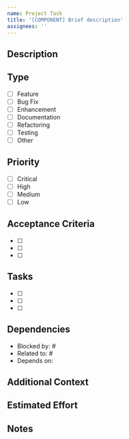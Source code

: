 ```yaml
---
name: Project Task
title: '[COMPONENT] Brief description'
assignees: ''
---
```


## Description
<!-- Provide a clear and concise description of the task or feature -->


## Type
<!-- Mark the appropriate type with an 'x' -->
- [ ] Feature
- [ ] Bug Fix
- [ ] Enhancement
- [ ] Documentation
- [ ] Refactoring
- [ ] Testing
- [ ] Other

## Priority
<!-- Mark the priority level -->
- [ ] Critical
- [ ] High
- [ ] Medium
- [ ] Low

## Acceptance Criteria
<!-- List the requirements that must be met for this issue to be considered complete -->
- [ ] 
- [ ] 
- [ ] 

## Tasks
<!-- Break down the work into actionable steps -->
- [ ] 
- [ ] 
- [ ] 

## Dependencies
<!-- List any issues, PRs, or external factors this depends on -->
- Blocked by: #
- Related to: #
- Depends on: 

## Additional Context
<!-- Add any other context, screenshots, mockups, or examples -->


## Estimated Effort
<!-- Time estimate (e.g., 2 hours, 3 days, 1 week) -->


## Notes
<!-- Any additional information, technical considerations, or implementation details -->